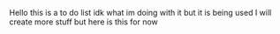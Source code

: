 Hello this is a to do list idk what im doing with it but it is being used I will create more stuff but here is this for now
